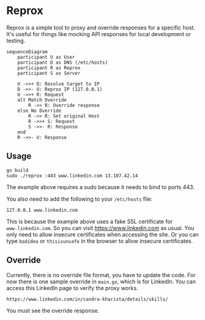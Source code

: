 # Reprox

Reprox is a simple tool to proxy and override responses for a specific host. It's useful for things like mocking API responses for local development or testing.

```mermaid
sequenceDiagram
    participant U as User
    participant D as DNS (/etc/hosts)
    participant R as Reprox
    participant S as Server

    U ->>+ D: Resolve target to IP
    D ->>- U: Reprox IP (127.0.0.1)
    U ->>+ R: Request
    alt Match Override
        R ->> R: Override response
    else No Override
        R ->> R: Set original Host
        R ->>+ S: Request
        S ->>- R: Response
    end
    R ->>- U: Response

```

## Usage

```
go build
sudo ./reprox :443 www.linkedin.com 13.107.42.14
```

The example above requires a sudo because it needs to bind to ports 443.

You also need to add the following to your `/etc/hosts` file:

```
127.0.0.1 www.linkedin.com
```

This is because the example above uses a fake SSL certificate for `www.linkedin.com`.
So you can visit https://www.linkedin.com as usual.
You only need to allow insecure certificates when accessing the site.
Or you can type `badidea` or `thisisunsafe` in the browser to allow insecure certificates.


## Override

Currently, there is no override file format, you have to update the code.
For now there is one sample override in `main.go`, which is for LinkedIn.
You can access this LinkedIn page to verify the proxy works.
```
https://www.linkedin.com/in/candra-kharista/details/skills/
``` 
You must see the override response.

